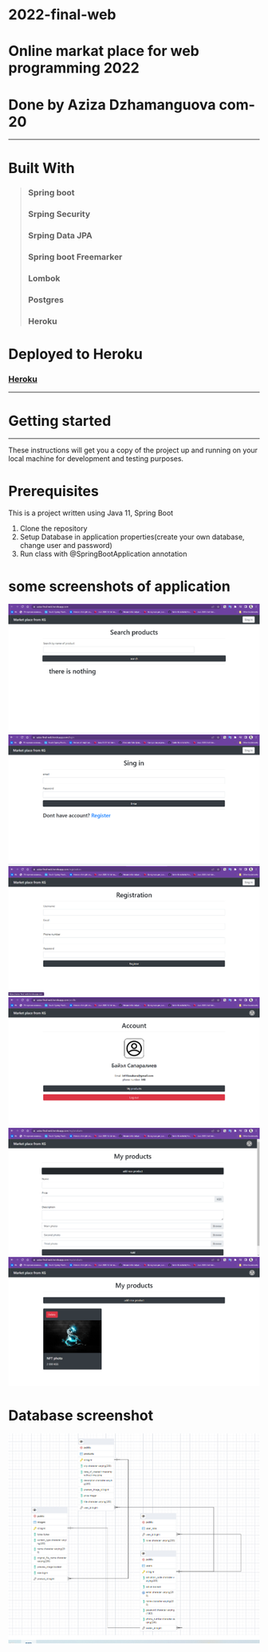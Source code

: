 # 2022-final-web
# Online markat place for web programming 2022
# Done by Aziza Dzhamanguova com-20
---
# Built With
> ### Spring boot
> ### Srping Security
> ### Srping Data JPA
> ### Spring boot Freemarker
> ### Lombok
> ### Postgres
> ### Heroku

# Deployed to Heroku

### [Heroku](https://aziza-final-web.herokuapp.com/)

---
# Getting started
---
These instructions will get you a copy of the project up and running on your local machine for development and testing purposes. 
# Prerequisites
This is a project written using Java 11, Spring Boot

1. Clone the repository
2. Setup Database in application properties(create your own database, change user and password)
3. Run class with @SpringBootApplication annotation 

# some screenshots of application

<img src="https://github.com/aziza810/2022-final-web/blob/main/Screenshot_1.png">
<img src="https://github.com/aziza810/2022-final-web/blob/main/Screenshot_2.png">
<img src="https://github.com/aziza810/2022-final-web/blob/main/Screenshot_3.png">
<img src="https://github.com/aziza810/2022-final-web/blob/main/Screenshot_4.png">
<img src="https://github.com/aziza810/2022-final-web/blob/main/Screenshot_5.png">
<img src="https://github.com/aziza810/2022-final-web/blob/main/Screenshot_6.png">

# Database screenshot
<img src="https://github.com/aziza810/2022-final-web/blob/main/Screenshot_7.png">

